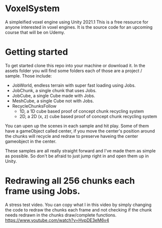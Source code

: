# VoxelSystem
 A simpleified voxel engine using Unity 2021.1
 This is a free resource for anyone interested in voxel engines. It is the source code for an upcoming course that will be on Udemy.
 
 # Getting started
 To get started clone this repo into your machine or download it.
 In the assets folder you will find some folders each of those are a project / sample.
 Those include:
  - JobWorld, endless terrain with super fast loading using Jobs.
  - JobChunk, a single chunk that uses Jobs.
  - JobCube, a single Cube made with Jobs.
  - MeshCube, a single Cube not with Jobs.
  - RecycleChunksFollow
    - 1D, a 1D cube based proof of concept chunk recycling system
    - 2D, a 2D (x, z) cube based proof of concept chunk recycling system

 You can upen up the scenes in each sample and hit play. Some of them have a gameObject called center, if you move the center's position around the chunks will recycle and redraw to preserve haveing the center gameobject in the center.
 
 These samples are all really straight forward and I've made them as simple as possible. So don't be afraid to just jump right in and open them up in Unity.

# Redrawing all 256 chunks each frame using Jobs. 
 A stress test video. You can copy what I in this video by simply changing the code to redraw the chunks each frame and not checking if the chunk needs redrawn in the chunks draw/complete functions.
https://www.youtube.com/watch?v=HvpDE3eM6v4
